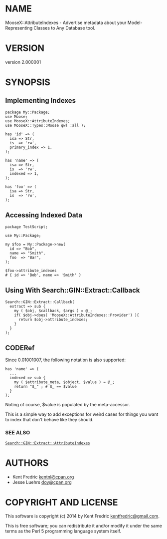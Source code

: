 # NAME

MooseX::AttributeIndexes - Advertise metadata about your Model-Representing Classes to Any Database tool.

# VERSION

version 2.000001

# SYNOPSIS

## Implementing Indexes

    package My::Package;
    use Moose;
    use MooseX::AttributeIndexes;
    use MooseX::Types::Moose qw( :all );

    has 'id' => (
      isa => Str,
      is  => 'rw',
      primary_index => 1,
    );

    has 'name' => (
      isa => Str,
      is  => 'rw',
      indexed => 1,
    );

    has 'foo' => (
      isa => Str,
      is  => 'rw',
    );

## Accessing Indexed Data

    package TestScript;

    use My::Package;

    my $foo = My::Package->new(
      id => "Bob",
      name => "Smith",
      foo  => "Bar",
    );

    $foo->attribute_indexes
    # { id => 'Bob', name => 'Smith' }

## Using With Search::GIN::Extract::Callback

    Search::GIN::Extract::Callback(
      extract => sub {
        my ( $obj, $callback, $args ) = @_;
        if( $obj->does( 'MooseX::AttributeIndexes::Provider') ){
          return $obj->attribute_indexes;
        }
      }
    );

## CODERef

Since 0.01001007, the following notation is also supported:

    has 'name' => (
      ...
      indexed => sub {
        my ( $attribute_meta, $object, $value ) = @_;
        return "$_" ; # $_ == $value
      }
    );

Noting of course, $value is populated by the meta-accessor.

This is a simple way to add exceptions for weird cases for things you want to index that
don't behave like they should.

### SEE ALSO

[`Search::GIN::Extract::AttributeIndexes`](https://metacpan.org/pod/Search::GIN::Extract::AttributeIndexes)

# AUTHORS

- Kent Fredric <kentnl@cpan.org>
- Jesse Luehrs <doy@cpan.org>

# COPYRIGHT AND LICENSE

This software is copyright (c) 2014 by Kent Fredric <kentfredric@gmail.com>.

This is free software; you can redistribute it and/or modify it under
the same terms as the Perl 5 programming language system itself.
